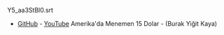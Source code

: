 Y5_aa3StBl0.srt
- [GitHub](Y5_aa3StBl0.srt) - [YouTube](http://www.youtube.com/timedtext_video?v=Y5_aa3StBl0&ref=share) Amerika'da Menemen 15 Dolar - (Burak Yiğit Kaya)